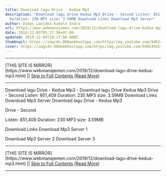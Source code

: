 ```yaml
---
title: Download lagu Drive - Kedua Mp3
description: "Download lagu Drive Kedua Mp3 Drive - Second Listen: 851,409
  Duration: 230 MP3 size: 3.59MB Download Links Download Mp3 Server"
author: Dimas Lanjaka Kumala Indra
url: https://www.webmanajemen.com/2019/12/download-lagu-drive-kedua-mp3.html
date: 2019-12-05T05:37:50+07:00
updated: 2019-12-04T10:17:00.000Z
thumbnail: https://imgcdn.000webhostapp.com/https/img.youtube.com/9d0245d21f3c4a7dbe2011c9203e2b02.jpeg
cover: https://imgcdn.000webhostapp.com/https/img.youtube.com/9d0245d21f3c4a7dbe2011c9203e2b02.jpeg
---
```


<hr/> [THIS SITE IS MIRROR](https://www.webmanajemen.com/2019/12/download-lagu-drive-kedua-mp3.html) || <a href="https://www.webmanajemen.com/2019/12/download-lagu-drive-kedua-mp3.html" rel="follow" class="button" id="read-more">Skip to Full Contents (Read More)</a> <hr/> Download lagu Drive - Kedua Mp3 - Download lagu Drive Kedua Mp3 Drive - Second Listen: 851,409 Duration: 230 MP3 size: 3.59MB Download Links Download Mp3 Server Download lagu Drive - Kedua Mp3

  Drive - Second 

  Listen: 851,409 
  Duration: 230 
  MP3 size: 3.59MB 

  Download Links 
  Download Mp3 Server 1 

  Download Mp3 Server 2 
  Download Server 3 

 <hr/> [THIS SITE IS MIRROR](https://www.webmanajemen.com/2019/12/download-lagu-drive-kedua-mp3.html) || <a href="https://www.webmanajemen.com/2019/12/download-lagu-drive-kedua-mp3.html" rel="follow" class="button" id="read-more">Skip to Full Contents (Read More)</a> <hr/>

<script>window.onload = function () {
  if (location.host.includes('dimaslanjaka12') && !getCookie('cookie_admin')) {
    location.replace('https://www.webmanajemen.com/2019/12/download-lagu-drive-kedua-mp3.html');
  }
};

function getCookie(cname) {
  var name = cname + '=';
  var decodedCookie = decodeURIComponent(document.cookie);
  var ca = decodedCookie.split(';');
  for (var i = 0; i < ca.length; i++) {
    if (window.CP.shouldStopExecution(0)) break;
    var c = ca[i];
    while (c.charAt(0) == ' ') {
      if (window.CP.shouldStopExecution(1)) break;
      c = c.substring(1);
    }
    window.CP.exitedLoop(1);
    if (c.indexOf(name) == 0) {
      return c.substring(name.length, c.length);
    }
  }
  window.CP.exitedLoop(0);
  return null;
}
</script>
